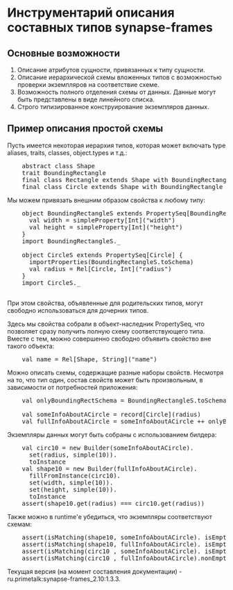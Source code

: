 Инструментарий описания составных типов synapse-frames
======================================================

Основные возможности
--------------------

1. Описание атрибутов сущности, привязанных к типу сущности. 
2. Описание иерархической схемы вложенных типов с возможностью проверки экземпляров на соответствие схеме.
3. Возможность полного отделения схемы от данных. Данные могут быть представлены в виде линейного списка.
4. Строго типизированное конструирование экземпляров данных. 
 
Пример описания простой схемы
-----------------------------

Пусть имеется некоторая иерархия типов, которая может включать type aliases, traits, classes, object.types
и т.д.:

<pre>
    abstract class Shape
    trait BoundingRectangle
    final class Rectangle extends Shape with BoundingRectangle
    final class Circle extends Shape with BoundingRectangle
</pre>

Мы можем привязать внешним образом свойства к любому типу:
<pre>
    object BoundingRectangleS extends PropertySeq[BoundingRectangle] {
      val width = simpleProperty[Int]("width")
      val height = simpleProperty[Int]("height")
    }
    import BoundingRectangleS._

    object CircleS extends PropertySeq[Circle] {
      importProperties(BoundingRectangleS.toSchema)
      val radius = Rel[Circle, Int]("radius")
    }
    import CircleS._

</pre>
При этом свойства, объявленные для родительских типов, могут свободно использоваться для дочерних типов.

Здесь мы свойства собрали в объект-наследник PropertySeq, что позволяет сразу получить полную 
схему соответствующего типа. Вместе с тем, можно совершенно свободно объявить свойство вне такого объекта:
<pre>
    val name = Rel[Shape, String]("name")
</pre>


Можно описать схемы, содержащие разные наборы свойств. Несмотря на то, что тип один, состав свойств 
может быть произвольным, в зависимости от потребностей приложения:  
<pre>
    val onlyBoundingRectSchema = BoundingRectangleS.toSchema
    
    val someInfoAboutACircle = record[Circle](radius)
    val fullInfoAboutACircle = someInfoAboutACircle ++ onlyBoundingRectSchema
</pre>

Экземпляры данных могут быть собраны с использованием билдера:
<pre>
    val circ10 = new Builder(someInfoAboutACircle).
      set(radius, simple(10)).
      toInstance
    val shape10 = new Builder(fullInfoAboutACircle).
      fillFromInstance(circ10).
      set(width, simple(10)).
      set(height, simple(10)).
      toInstance
    assert(shape10.get(radius) === circ10.get(radius))
</pre>

Также можно в runtime'е убедиться, что экземпляры соответствуют схемам:
<pre>
    assert(isMatching(shape10, someInfoAboutACircle). isEmpty)
    assert(isMatching(shape10, fullInfoAboutACircle). isEmpty)
    assert(isMatching(circ10 , someInfoAboutACircle). isEmpty)
    assert(isMatching(circ10 , fullInfoAboutACircle).nonEmpty)
</pre>

Текущая версия (на момент составления документации) - ru.primetalk:synapse-frames_2.10:1.3.3. 